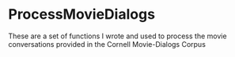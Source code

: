 # ProcessMovieDialogs
These are a set of functions I wrote and used to process the movie conversations provided in the Cornell Movie-Dialogs Corpus 

